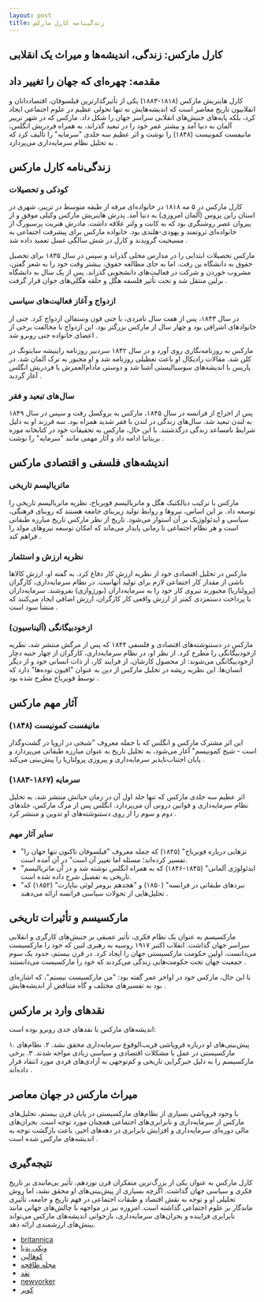 ```yaml
---
layout: post
title: زندگینامه کارل مارکس
---
```


## کارل مارکس: زندگی، اندیشه‌ها و میراث یک انقلابی

## مقدمه: چهره‌ای که جهان را تغییر داد

کارل هاینریش مارکس (۱۸۱۸-۱۸۸۳) یکی از تأثیرگذارترین فیلسوفان، اقتصاددانان و انقلابیون تاریخ معاصر است که اندیشه‌هایش نه تنها تحولی عظیم در علوم اجتماعی ایجاد کرد، بلکه پایه‌های جنبش‌های انقلابی سراسر جهان را شکل داد. مارکس که در شهر ترییر آلمان به دنیا آمد و بیشتر عمر خود را در تبعید گذراند، به همراه فردریش انگلس، مانیفست کمونیست (۱۸۴۸) را نوشت و اثر عظیم سه جلدی "سرمایه" را تألیف کرد که به تحلیل نظام سرمایه‌داری می‌پردازد .

## زندگی‌نامه کارل مارکس

### کودکی و تحصیلات

کارل مارکس در ۵ مه ۱۸۱۸ در خانواده‌ای مرفه از طبقه متوسط در ترییر، شهری در استان راین پروس (آلمان امروزی) به دنیا آمد. پدرش هاینریش مارکس وکیلی موفق و از پیروان عصر روشنگری بود که به کانت و ولتر علاقه داشت. مادرش هنریت پرسبورگ از خانواده‌ای ثروتمند و یهودی-هلندی بود. خانواده مارکس برای پیشرفت اجتماعی به مسیحیت گرویدند و کارل در شش سالگی غسل تعمید داده شد .

مارکس تحصیلات ابتدایی را در مدارس محلی گذراند و سپس در سال ۱۸۳۵ برای تحصیل حقوق به دانشگاه بن رفت. اما به جای مطالعه حقوق، بیشتر وقت خود را به شعر گفتن، مشروب خوردن و شرکت در فعالیت‌های دانشجویی گذراند. پس از یک سال به دانشگاه برلین منتقل شد و تحت تأثیر فلسفه هگل و حلقه هگلی‌های جوان قرار گرفت .

### ازدواج و آغاز فعالیت‌های سیاسی

در سال ۱۸۴۳، پس از هفت سال نامزدی، با جنی فون وستفالن ازدواج کرد. جنی از خانوادهای اشرافی بود و چهار سال از مارکس بزرگتر بود. این ازدواج با مخالفت برخی از اعضای خانواده جنی روبرو شد .

مارکس به روزنامه‌نگاری روی آورد و در سال ۱۸۴۲ سردبیر روزنامه راینیشه سایتونگ در کلن شد. مقالات رادیکال او باعث تعطیلی روزنامه شد و او مجبور به ترک آلمان شد. در پاریس با اندیشه‌های سوسیالیستی آشنا شد و دوستی مادام‌العمرش با فردریش انگلس آغاز گردید .

### سال‌های تبعید و فقر

پس از اخراج از فرانسه در سال ۱۸۴۵، مارکس به بروکسل رفت و سپس در سال ۱۸۴۹ به لندن تبعید شد. سال‌های زندگی در لندن با فقر شدید همراه بود. سه فرزند او به دلیل شرایط نامساعد زندگی درگذشتند. با این حال، مارکس به تحقیقات خود در کتابخانه موزه بریتانیا ادامه داد و آثار مهمی مانند "سرمایه" را نوشت .

## اندیشه‌های فلسفی و اقتصادی مارکس

### ماتریالیسم تاریخی

مارکس با ترکیب دیالکتیک هگل و ماتریالیسم فویرباخ، نظریه ماتریالیسم تاریخی را توسعه داد. بر این اساس، نیروها و روابط تولید زیربنای جامعه هستند که روبنای فرهنگی، سیاسی و ایدئولوژیک بر آن استوار می‌شود. تاریخ از نظر مارکس تاریخ مبارزه طبقاتی است و هر نظام اجتماعی تا زمانی پایدار می‌ماند که امکان توسعه نیروهای مولد را فراهم کند .

### نظریه ارزش و استثمار

مارکس در تحلیل اقتصادی خود از نظریه ارزش کار دفاع کرد. به گفته او، ارزش کالاها ناشی از مقدار کار اجتماعی لازم برای تولید آنهاست. در نظام سرمایه‌داری، کارگران (پرولتاریا) مجبورند نیروی کار خود را به سرمایه‌داران (بورژوازی) بفروشند. سرمایه‌داران با پرداخت دستمزدی کمتر از ارزش واقعی کار کارگران، ارزش اضافی ایجاد می‌کنند که منشأ سود است .

### ازخودبیگانگی (آلیناسیون)

مارکس در دستنوشته‌های اقتصادی و فلسفی ۱۸۴۴ که پس از مرگش منتشر شد، نظریه ازخودبیگانگی را مطرح کرد. از نظر او، در نظام سرمایه‌داری، کارگران از چهار جنبه دچار ازخودبیگانگی می‌شوند: از محصول کارشان، از فرایند کار، از ذات انسانی خود و از دیگر انسان‌ها. این نظریه ریشه در تحلیل مارکس از دین به عنوان "افیون توده‌ها" دارد که توسط فویرباخ مطرح شده بود .

## آثار مهم مارکس

### مانیفست کمونیست (۱۸۴۸)

این اثر مشترک مارکس و انگلس که با جمله معروف "شبحی در اروپا در گشت‌وگذار است - شبح کمونیسم" آغاز می‌شود، به تحلیل تاریخ به عنوان مبارزه طبقاتی می‌پردازد و پایان اجتناب‌ناپذیر سرمایه‌داری و پیروزی پرولتاریا را پیش‌بینی می‌کند .

### سرمایه (۱۸۶۷-۱۸۸۳)

اثر عظیم سه جلدی مارکس که تنها جلد اول آن در زمان حیاتش منتشر شد، به تحلیل نظام سرمایه‌داری و قوانین درونی آن می‌پردازد. انگلس پس از مرگ مارکس، جلدهای دوم و سوم را از روی دستنوشته‌های او تدوین و منتشر کرد .

### سایر آثار مهم

- "تزهایی درباره فویرباخ" (۱۸۴۵) که جمله معروف "فیلسوفان تاکنون تنها جهان را تفسیر کرده‌اند؛ مسئله اما تغییر آن است" در آن آمده است.
- "ایدئولوژی آلمانی" (۱۸۴۵-۱۸۴۶) که به همراه انگلس نوشته شد و در آن ماتریالیسم تاریخی به تفصیل شرح داده شده است.
- "نبردهای طبقاتی در فرانسه" (۱۸۵۰) و "هجدهم برومر لوئی بناپارت" (۱۸۵۲) که تحلیل‌هایی از تحولات سیاسی فرانسه ارائه می‌دهند .

## مارکسیسم و تأثیرات تاریخی

مارکسیسم به عنوان یک نظام فکری، تأثیر عمیقی بر جنبش‌های کارگری و انقلابی سراسر جهان گذاشت. انقلاب اکتبر ۱۹۱۷ روسیه به رهبری لنین که خود را مارکسیست می‌دانست، اولین حکومت مارکسیستی جهان را ایجاد کرد. در قرن بیستم، حدود یک سوم جمعیت جهان تحت حکومت‌هایی زندگی می‌کردند که خود را مارکسیست می‌دانستند .

با این حال، مارکس خود در اواخر عمر گفته بود: "من مارکسیست نیستم"، که اشاره‌ای بود به تفسیرهای مختلف و گاه متناقض از اندیشه‌هایش .

## نقدهای وارد بر مارکس

اندیشه‌های مارکس با نقدهای جدی روبرو بوده است:

۱. پیش‌بینی‌های او درباره فروپاشی قریب‌الوقوع سرمایه‌داری محقق نشد.
۲. نظام‌های مارکسیستی در عمل با مشکلات اقتصادی و سیاسی زیادی مواجه شدند.
۳. برخی مارکسیسم را به دلیل جبرگرایی تاریخی و کم‌توجهی به آزادی‌های فردی مورد انتقاد قرار داده‌اند .

## میراث مارکس در جهان معاصر

با وجود فروپاشی بسیاری از نظام‌های مارکسیستی در پایان قرن بیستم، تحلیل‌های مارکس از سرمایه‌داری و نابرابری‌های اجتماعی همچنان مورد توجه است. بحران‌های مالی دوره‌ای سرمایه‌داری و افزایش نابرابری در دهه‌های اخیر، باعث بازگشت توجه به اندیشه‌های مارکس شده است .

## نتیجه‌گیری

کارل مارکس به عنوان یکی از بزرگ‌ترین متفکران قرن نوزدهم، تأثیر بی‌مانندی بر تاریخ فکری و سیاسی جهان گذاشت. اگرچه بسیاری از پیش‌بینی‌های او محقق نشد، اما روش تحلیلی او و توجه به نقش اقتصاد و طبقات اجتماعی در فهم تاریخ و جامعه، تأثیری ماندگار بر علوم اجتماعی گذاشته است. امروزه نیز در مواجهه با چالش‌های جهانی مانند نابرابری فزاینده و بحران‌های سرمایه‌داری، بازخوانی اندیشه‌های مارکس می‌تواند بینش‌های ارزشمندی ارائه دهد.
- [britannica](https://www.britannica.com/biography/Karl-Marx)
- [ویکی پدیا](https://fa.m.wikipedia.org/wiki/%DA%A9%D8%A7%D8%B1%D9%84_%D9%85%D8%A7%D8%B1%DA%A9%D8%B3)
- [کوهالین](https://kohalin.com/fa-ir/kohalin/articleid/118/karl-marx-german-philosopher-economist-historian-sociologist-political-theorist)
- [مجله طاقچه](https://taaghche.com/blog/1400/05/12/%D8%B2%D9%86%D8%AF%DA%AF%DB%8C%D9%86%D8%A7%D9%85%D9%87-%DA%A9%D8%A7%D8%B1%D9%84-%D9%85%D8%A7%D8%B1%DA%A9%D8%B3/)
- [نقد](https://naghd.com/2020/01/20/%DA%A9%D8%A7%D8%B1%D9%84-%D9%85%D8%A7%D8%B1%DA%A9%D8%B3-%D8%AF%D8%B1-%D8%AF%D9%81%D8%A7%D8%B9-%D8%A7%D8%B2-%D8%A2%D8%B2%D8%A7%D8%AF%D9%8A-%D9%85%D8%B7%D8%A8%D9%88%D8%B9%D8%A7%D8%AA/)
- [newyorker](https://www.newyorker.com/magazine/2016/10/10/karl-marx-yesterday-and-today)
- [کوپر](https://wordseller.ir/%D9%85%D9%82%D8%A7%D9%84%D9%87-%DA%A9%D8%A7%D8%B1%D9%84-%D9%85%D8%A7%D8%B1%DA%A9%D8%B3.html)
